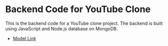 # Backend Code for YouTube Clone 

This is the backend code for a YouTube clone project. The backend is built using JavaScript and Node.js database on MongoDB.
- [Model Link](https://app.eraser.io/workspace/YtPqZ1VogxGy1jzIDkzj)